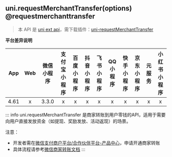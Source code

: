 ## uni.requestMerchantTransfer(options) @requestmerchanttransfer

<!-- UNIAPPAPIJSON.requestMerchantTransfer.description -->

> 本 API 是 [uni ext api](https://uniapp.dcloud.net.cn/api/extapi.html)，需下载插件：[uni-requestMerchantTransfer](https://ext.dcloud.net.cn/plugin?id=22283)

**平台差异说明**

|App|Web|微信小程序|支付宝小程序|百度小程序|抖音小程序|飞书小程序|QQ小程序|快手小程序|京东小程序|元服务|小红书小程序|
|:-:|:-:|:-:|:-:|:-:|:-:|:-:|:-:|:-:|:-:|:-:|:-:|
|4.61|x|3.3.0|x|x|x|x|x|x|x|x|x|

::: info
uni.requestMerchantTransfer 是​商家转账到用户零钱的API，适用于需要向用户直接发放资金（如提现、奖励发放、活动返现）的场景。

注意：
  - 开发者需在[微信支付商户平台/合作伙伴平台-产品中心](https://pay.weixin.qq.com/)，申请开通商家转账
  - 具体流程请参考[微信商家转账文档](https://pay.weixin.qq.com/doc/v3/merchant/4012711988)
:::

<!-- UNIAPPAPIJSON.requestMerchantTransfer.param -->

<!-- UNIAPPAPIJSON.requestMerchantTransfer.returnValue -->

<!-- UNIAPPAPIJSON.requestMerchantTransfer.example -->

<!-- UNIAPPAPIJSON.requestMerchantTransfer.tutorial -->

<!-- UNIAPPAPIJSON.requestMerchantTransfer.example -->
